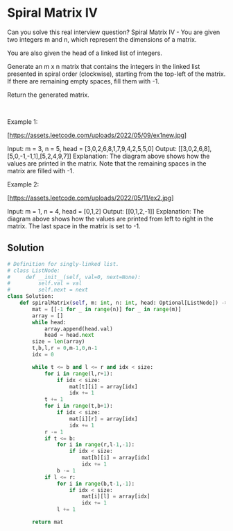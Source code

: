 # Spiral Matrix IV

Can you solve this real interview question? Spiral Matrix IV - You are given two integers m and n, which represent the dimensions of a matrix.

You are also given the head of a linked list of integers.

Generate an m x n matrix that contains the integers in the linked list presented in spiral order (clockwise), starting from the top-left of the matrix. If there are remaining empty spaces, fill them with -1.

Return the generated matrix.

 

Example 1:

[https://assets.leetcode.com/uploads/2022/05/09/ex1new.jpg]


Input: m = 3, n = 5, head = [3,0,2,6,8,1,7,9,4,2,5,5,0]
Output: [[3,0,2,6,8],[5,0,-1,-1,1],[5,2,4,9,7]]
Explanation: The diagram above shows how the values are printed in the matrix.
Note that the remaining spaces in the matrix are filled with -1. 


Example 2:

[https://assets.leetcode.com/uploads/2022/05/11/ex2.jpg]


Input: m = 1, n = 4, head = [0,1,2]
Output: [[0,1,2,-1]]
Explanation: The diagram above shows how the values are printed from left to right in the matrix.
The last space in the matrix is set to -1.

## Solution
```py
# Definition for singly-linked list.
# class ListNode:
#     def __init__(self, val=0, next=None):
#         self.val = val
#         self.next = next
class Solution:
    def spiralMatrix(self, m: int, n: int, head: Optional[ListNode]) -> List[List[int]]:
        mat = [[-1 for _ in range(n)] for _ in range(m)]
        array = []
        while head:
            array.append(head.val)
            head = head.next
        size = len(array)
        t,b,l,r = 0,m-1,0,n-1
        idx = 0

        while t <= b and l <= r and idx < size:
            for i in range(l,r+1):
                if idx < size:
                    mat[t][i] = array[idx]
                    idx += 1
            t += 1
            for i in range(t,b+1):
                if idx < size:
                    mat[i][r] = array[idx]
                    idx += 1
            r -= 1
            if t <= b:
                for i in range(r,l-1,-1):
                    if idx < size:
                        mat[b][i] = array[idx]
                        idx += 1
                b -= 1
            if l <= r:
                for i in range(b,t-1,-1):
                    if idx < size:
                        mat[i][l] = array[idx]
                        idx += 1
                l += 1

        return mat
```
